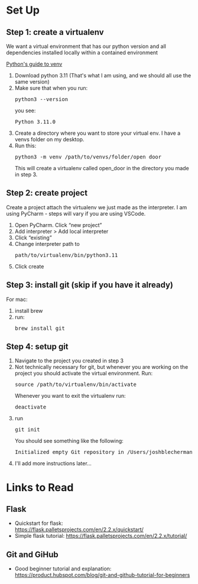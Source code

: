 # Set Up 

## Step 1: create a virtualenv 

We want a virtual environment that has our python version and all dependencies installed locally within a contained environment

<a href="https://docs.python.org/3/library/venv.html">Python's guide to venv</a>
<ol> 
    <li>Download python 3.11 (That's what I am using, and we should all use the same version)</li>
    <li>Make sure that when you run:<pre>python3 --version</pre>
    you see:
    <pre>Python 3.11.0</pre></li>
    <li>Create a directory where you want to store your virtual env. I have a venvs folder on my desktop.</li>
    <li>Run this:<pre>python3 -m venv /path/to/venvs/folder/open_door</pre></li>
    This will create a virtualenv called open_door in the directory you made in step 3.
</ol>

## Step 2: create project 

Create a project attach the virtualenv we just made as the interpreter. I am using PyCharm - steps will vary if you are using VSCode.

<ol>
    <li>Open PyCharm. Click “new project”</li>
    <li>Add interpreter > Add local interpreter</li> 
    <li>Click “existing”</li>
    <li>Change interpreter path to <pre>path/to/virtualenv/bin/python3.11</pre>
</li>
    <li>Click create</li>
</ol>

## Step 3: install git (skip if you have it already)

For mac:
<ol>
    <li>install brew</li> 
    <li>run: <pre>brew install git</pre></li>
</ol>

## Step 4: setup git 
<ol>
    <li>Navigate to the project you created in step 3</li>
    <li>Not technically necessary for git, but whenever you are working on the project you should activate the virtual environment. Run: <pre>source /path/to/virtualenv/bin/activate</pre>
    Whenever you want to exit the virtualenv run: 
    <pre>deactivate</pre>
    </li>
    <li>run <pre>git init</pre> You should see something like the following: 
    <pre>Initialized empty Git repository in /Users/joshblecherman/Desktop/projects/open_door/.git/</pre></li> 
    <li>I'll add more instructions later...</li>
</ol>


# Links to Read

## Flask

* Quickstart for flask: https://flask.palletsprojects.com/en/2.2.x/quickstart/  
* Simple flask tutorial: https://flask.palletsprojects.com/en/2.2.x/tutorial/ 

## Git and GiHub 

* Good beginner tutorial and explanation: https://product.hubspot.com/blog/git-and-github-tutorial-for-beginners 

